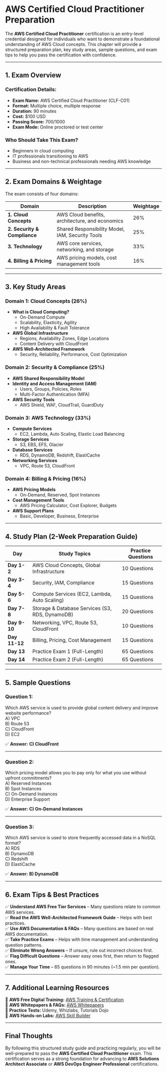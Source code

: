 # **AWS Certified Cloud Practitioner Preparation**  

The **AWS Certified Cloud Practitioner** certification is an entry-level credential designed for individuals who want to demonstrate a foundational understanding of AWS Cloud concepts. This chapter will provide a structured preparation plan, key study areas, sample questions, and exam tips to help you pass the certification with confidence.  

---

## **1. Exam Overview**  

### **Certification Details:**  
- **Exam Name:** AWS Certified Cloud Practitioner (CLF-C01)  
- **Format:** Multiple choice, multiple response  
- **Duration:** 90 minutes  
- **Cost:** $100 USD  
- **Passing Score:** 700/1000  
- **Exam Mode:** Online proctored or test center  

### **Who Should Take This Exam?**  
- Beginners in cloud computing  
- IT professionals transitioning to AWS  
- Business and non-technical professionals needing AWS knowledge  

---

## **2. Exam Domains & Weightage**  

The exam consists of four domains:  

| Domain | Description | Weightage |
|--------|------------|-----------|
| **1. Cloud Concepts** | AWS Cloud benefits, architecture, and economics | 26% |
| **2. Security & Compliance** | Shared Responsibility Model, IAM, Security Tools | 25% |
| **3. Technology** | AWS core services, networking, and storage | 33% |
| **4. Billing & Pricing** | AWS pricing models, cost management tools | 16% |

---

## **3. Key Study Areas**  

### **Domain 1: Cloud Concepts (26%)**  
- **What is Cloud Computing?**  
  - On-Demand Compute  
  - Scalability, Elasticity, Agility  
  - High Availability & Fault Tolerance  
- **AWS Global Infrastructure**  
  - Regions, Availability Zones, Edge Locations  
  - Content Delivery with CloudFront  
- **AWS Well-Architected Framework**  
  - Security, Reliability, Performance, Cost Optimization  

### **Domain 2: Security & Compliance (25%)**  
- **AWS Shared Responsibility Model**  
- **Identity and Access Management (IAM)**  
  - Users, Groups, Policies, Roles  
  - Multi-Factor Authentication (MFA)  
- **AWS Security Tools**  
  - AWS Shield, WAF, CloudTrail, GuardDuty  

### **Domain 3: AWS Technology (33%)**  
- **Compute Services**  
  - EC2, Lambda, Auto Scaling, Elastic Load Balancing  
- **Storage Services**  
  - S3, EBS, EFS, Glacier  
- **Database Services**  
  - RDS, DynamoDB, Redshift, ElastiCache  
- **Networking Services**  
  - VPC, Route 53, CloudFront  

### **Domain 4: Billing & Pricing (16%)**  
- **AWS Pricing Models**  
  - On-Demand, Reserved, Spot Instances  
- **Cost Management Tools**  
  - AWS Pricing Calculator, Cost Explorer, Budgets  
- **AWS Support Plans**  
  - Basic, Developer, Business, Enterprise  

---

## **4. Study Plan (2-Week Preparation Guide)**  

| Day | Study Topics | Practice Questions |
|-----|-------------|---------------------|
| **Day 1-2** | AWS Cloud Concepts, Global Infrastructure | 10 Questions |
| **Day 3-4** | Security, IAM, Compliance | 15 Questions |
| **Day 5-6** | Compute Services (EC2, Lambda, Auto Scaling) | 15 Questions |
| **Day 7-8** | Storage & Database Services (S3, RDS, DynamoDB) | 20 Questions |
| **Day 9-10** | Networking, VPC, Route 53, CloudFront | 10 Questions |
| **Day 11-12** | Billing, Pricing, Cost Management | 15 Questions |
| **Day 13** | Practice Exam 1 (Full-Length) | 65 Questions |
| **Day 14** | Practice Exam 2 (Full-Length) | 65 Questions |

---

## **5. Sample Questions**  

### **Question 1:**  
Which AWS service is used to provide global content delivery and improve website performance?  
A) VPC  
B) Route 53  
C) CloudFront  
D) EC2  

✅ **Answer:** **C) CloudFront**  

---

### **Question 2:**  
Which pricing model allows you to pay only for what you use without upfront commitments?  
A) Reserved Instances  
B) Spot Instances  
C) On-Demand Instances  
D) Enterprise Support  

✅ **Answer:** **C) On-Demand Instances**  

---

### **Question 3:**  
Which AWS service is used to store frequently accessed data in a NoSQL format?  
A) RDS  
B) DynamoDB  
C) Redshift  
D) ElastiCache  

✅ **Answer:** **B) DynamoDB**  

---

## **6. Exam Tips & Best Practices**  

✅ **Understand AWS Free Tier Services** – Many questions relate to common AWS services.  
✅ **Read the AWS Well-Architected Framework Guide** – Helps with best practices.  
✅ **Use AWS Documentation & FAQs** – Many questions are based on real AWS documentation.  
✅ **Take Practice Exams** – Helps with time management and understanding question patterns.  
✅ **Eliminate Wrong Answers** – If unsure, rule out incorrect choices first.  
✅ **Flag Difficult Questions** – Answer easy ones first, then return to flagged ones.  
✅ **Manage Your Time** – 65 questions in 90 minutes (~1.5 min per question).  

---

## **7. Additional Learning Resources**  

📌 **AWS Free Digital Training:** [AWS Training & Certification](https://aws.amazon.com/training/)  
📌 **AWS Whitepapers & FAQs:** [AWS Whitepapers](https://aws.amazon.com/whitepapers/)  
📌 **Practice Tests:** Udemy, Whizlabs, Tutorials Dojo  
📌 **AWS Hands-on Labs:** [AWS Skill Builder](https://aws.amazon.com/training/digital/)  

---

## **Final Thoughts**  
By following this structured study guide and practicing regularly, you will be well-prepared to pass the **AWS Certified Cloud Practitioner** exam. This certification serves as a strong foundation for advancing to **AWS Solutions Architect Associate** or **AWS DevOps Engineer Professional** certifications.  
